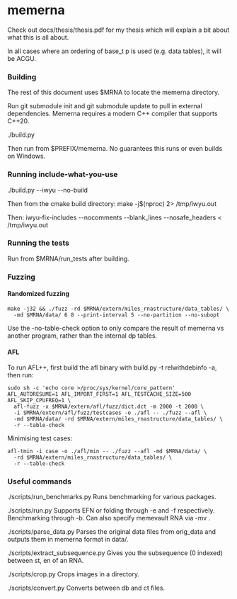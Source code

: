 # memerna
Check out docs/thesis/thesis.pdf for my thesis which will explain a bit about
what this is all about.

In all cases where an ordering of base_t p is used (e.g. data tables), it will be ACGU.

### Building
The rest of this document uses $MRNA to locate the memerna directory.

Run git submodule init and git submodule update to pull in external dependencies.
Memerna requires a modern C++ compiler that supports C++20.

./build.py

Then run from $PREFIX/memerna. No guarantees this runs or even builds on Windows.

### Running include-what-you-use
./build.py --iwyu --no-build

Then from the cmake build directory:
make -j$(nproc) 2> /tmp/iwyu.out

Then:
iwyu-fix-includes --nocomments --blank_lines --nosafe_headers < /tmp/iwyu.out

### Running the tests
Run from $MRNA/run_tests after building.

### Fuzzing

#### Randomized fuzzing
```
make -j32 && ./fuzz -rd $MRNA/extern/miles_rnastructure/data_tables/ \
  -md $MRNA/data/ 6 8 --print-interval 5 --no-partition --no-subopt
```

Use the -no-table-check option to only compare the result of memerna vs another
program, rather than the internal dp tables.

#### AFL
To run AFL++, first build the afl binary with build.py -t relwithdebinfo -a, then run:

```
sudo sh -c 'echo core >/proc/sys/kernel/core_pattern'
AFL_AUTORESUME=1 AFL_IMPORT_FIRST=1 AFL_TESTCACHE_SIZE=500 AFL_SKIP_CPUFREQ=1 \
  afl-fuzz -x $MRNA/extern/afl/fuzz/dict.dct -m 2000 -t 2000 \
  -i $MRNA/extern/afl/fuzz/testcases -o ./afl -- ./fuzz --afl \
  -md $MRNA/data/ -rd $MRNA/extern/miles_rnastructure/data_tables/ \
  -r --table-check
```

Minimising test cases:
```
afl-tmin -i case -o ./afl/min -- ./fuzz --afl -md $MRNA/data/ \
  -rd $MRNA/extern/miles_rnastructure/data_tables/ \
  -r --table-check
```

### Useful commands

./scripts/run_benchmarks.py
Runs benchmarking for various packages.

./scripts/run.py
Supports EFN or folding through -e and -f respectively. Benchmarking through -b.
Can also specify memevault RNA via -mv <memevault name>.

./scripts/parse_data.py
Parses the original data files from orig_data and outputs them in memerna format in data/.

./scripts/extract_subsequence.py
Gives you the subsequence (0 indexed) between st, en of an RNA.

./scripts/crop.py
Crops images in a directory.

./scripts/convert.py
Converts between db and ct files.
